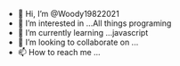 - 👋 Hi, I’m @Woody19822021 
- 👀 I’m interested in ...All things programing 
- 🌱 I’m currently learning ...javascript
- 💞️ I’m looking to collaborate on ...
- 📫 How to reach me ...

<!---
Woody19822021/Woody19822021 is a ✨ special ✨ repository because its `README.md` (this file) appears on your GitHub profile.
You can click the Preview link to take a look at your changes.
--->
